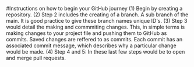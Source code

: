 #Instructions on how to begin your GitHub journey
(1) Begin by creating a repository.
(2) Step 2 includes the creating of a branch. A sub branch of the main. It is good practice to give these branch names unique ID's.
(3) Step 3 would detail the making and commmiting changes. This, in simple terms is making changes to your project file and pushing them to GitHub as commits. Saved changes are reffered to as commits. Each commit has an associated commit message, which describes why a particular change would be made.
(4) Step 4 and 5: In these last few steps would be to open and merge pull requests.
